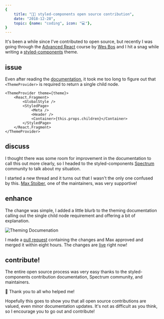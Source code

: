 ```yaml
---
{
    title: "💅🏼 styled-components open source contribution",
    date: "2018-12-28",
    topic: {name: "coding", icon: "💻"},
}
---
```


It's been a while since I've contributed to open source, but recently I was going through the [Advanced React][1] course by [Wes Bos][2] and I hit a snag while writing a [styled-components][3] theme.

## issue

Even after reading the [documentation][4], it took me too long to figure out that `<ThemeProvider>` is required to return a single child node.

```jsx{2,9}
<ThemeProvider theme={theme}>
    <React.Fragment>
        <GlobalStyle />
        <StyledPage>
            <Meta />
            <Header />
            <Container>{this.props.children}</Container>
        </StyledPage>
    </React.Fragment>
</ThemeProvider>
```

## discuss

I thought there was some room for improvement in the documentation to call this out more clearly, so I headed to the styled-components [Spectrum][5] community to talk about my situation.

I started a new thread and it turns out that I wasn't the only one confused by this. [Max Stoiber][6], one of the maintainers, was very supportive!

## enhance

The change was simple, I added a little blurb to the theming documentation calling out the single child node requirement and offering a bit of explanation.

![Theming Documenation][7]

I made a [pull request][8] containing the changes and Max approved and merged it within eight hours. The changes are [live][4] right now!

## contribute!

The entire open source process was very easy thanks to the styled-components contribution documentation, Spectrum community, and maintainers.

🖤 Thank you to all who helped me!

Hopefully this goes to show you that all open source contributions are valued, even minor documentation updates. It's not as difficult as you think, so I encourage you to go out and contribute!

[1]: https://advancedreact.com/
[2]: https://twitter.com/wesbos
[3]: https://www.styled-components.com/
[4]: https://www.styled-components.com/docs/advanced#theming
[5]: https://spectrum.chat/styled-components
[6]: https://twitter.com/mxstbr
[7]: /images/posts/styled-components-open-source-contribution/theming-documentation.png
[8]: https://github.com/styled-components/styled-components-website/pull/410

